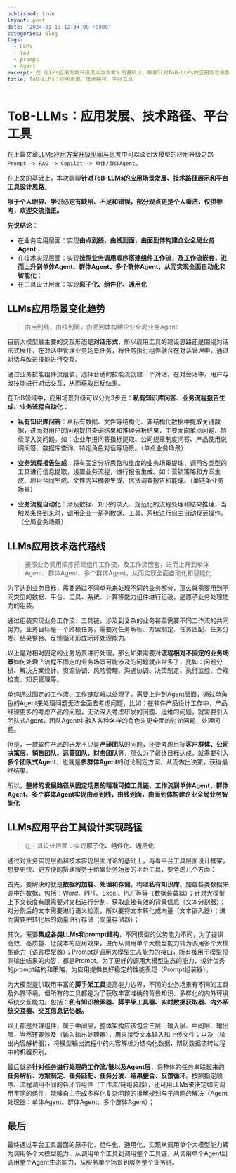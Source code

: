 ```yaml
---
published: true
layout: post
date: '2024-01-13 12:34:00 +0800'
categories: Blog
tags:
  - LLMs
  - ToB
  - prompt
  - Agent
excerpt: 在《LLMs应用方案升级见闻与思考》的基础上，聊聊针对ToB-LLMs的应用场景发展、技术路径介绍和平台工具设计思路。
title: ToB-LLMs：应用发展、技术路径、平台工具
---
```

# ToB-LLMs：应用发展、技术路径、平台工具

在上篇文章[LLMs应用方案升级见闻与思考](https://mp.weixin.qq.com/s/i9aoAcyFlGIBOgW7pxJ6dg)中可以谈到大模型的应用升级之路`Prompt -> RAG -> Copilot -> 单体/群体Agent`。

在上文的基础上，本次聊聊**针对ToB-LLMs的应用场景发展、技术路径展示和平台工具设计思路**。

**限于个人眼界、学识必定有缺陷、不足和错误，部分观点更是个人看法，仅供参考，欢迎交流指正。**

**先说结论**：

* 在业务应用层面：实现**由点到线，由线到面，由面到体构建企业全局业务Agent**；
* 在技术实现层面：实现**按照业务调用顺序搭建组件工作流，及工作流嵌套，进而上升到单体Agent、群体Agent、多个群体Agent，从而实现全面自动化和智能化**；
* 在工具设计层面：实现**原子化、组件化、通用化** 

## LLMs应用场景变化趋势

> 由点到线，由线到面，由面到体构建企业全局业务Agent

目前大模型最主要的交互形态是**对话形式**，所以应用工具的建设思路还是围绕对话形式展开，在对话中管理业务场景任务，将任务执行组件融合在对话管理中，通过对话与改进技能进行交互。

通过业务技能组件流组装，选择合适的技能流创建一个对话，在对会话中，用户与改技能进行对话交互，从而获取目标结果。

在ToB领域中，应用场景升级可以分为3步走：**私有知识库问答**、**业务流程报告生成**、**业务流程自动化**：

* **私有知识库问答**：从私有数据、文件等结构化、非结构化数据中提取关键数据，进而对用户的问题提供查询结果和推理分析结果，主要面向单点问题、持续深入类问题。如：企业年报问答指标提取、公司规章制度问答、产品使用说明问答、数据库查询、特定角色对话等场景。（单点业务场景）

* **业务流程报告生成**：将有固定分析思路和维度的业务场景提炼，调用各类型的工具进行信息提取，设置业务流程，进行报告生成。如：营销策略和方案生成、项目合同生成、文件内容摘要生成、信贷调查报告和能成。（单链条业务场景）

* **业务流程自动化**：涉及数据、知识的录入、规范化的流程处理和结果推理，当触发条件到来时，调用企业一系列数据、工具、系统进行自主自动规范操作。（全局业务场景）

## LLMs应用技术迭代路线

> 按照业务调用顺序搭建组件工作流，及工作流嵌套，进而上升到单体Agent、群体Agent、多个群体Agent，从而实现全面自动化和智能化

为了达到业务目标，需要通过不同单元来处理不同的业务部分，那么就需要用到不同类型的数据、平台、工具、系统、计算等能力组件进行组装，是原子业务处理能力的组装。

通过组装实现业务工作流、工具链，涉及到复杂的业务甚至需要不同工作流的共同努力。业务目标是一个终极任务，需要对任务解析、方案制定、任务匹配、任务分发、结果整合、反馈循环形成闭环处理能力。

以上是对相对固定的业务场景进行处理，那么如果需要对**流程相对不固定的业务场景**如何处理？流程不固定的业务场景可能涉及的问题就非常多了，比如：问题分析、解决方案设计、资源协调、风险管理、沟通协调、决策制定、执行监控、合规检查、知识管理等。

单纯通过固定的工作流、工作链就难以处理了，需要上升到Agent层面，通过单角色的Agent来处理问题无法全面去考虑问题，比如：在软件产品设计工作中，产品经理更多的考虑产品的问题，无法深入考虑研发的问题、运维的问题，就需要引入团队式Agent，团队Agent中融入各种各样的角色来更全面的讨论问题，处理问题。

但是，一款软件产品的研发不只是**产研团队**的问题，还要考虑目标**客户群体、公司决策层、销售团队、运营团队、财务团队**等，那么为了最终目标达成，就需要引入**多个团队式Agent**，也就是**多群体Agent**的讨论制定方案，从而做出决策，获得最终结果。

所以，**整体的发展路径从固定场景的精准可控工具链、工作流到单体Agent、群体Agent、多个群体Agent实现由点到线，由线到面，由面到体构建企业全局业务智能化**

## LLMs应用平台工具设计实现路径

> 在工具设计层面：实现**原子化、组件化、通用化**

通过对业务实现层面和技术实现层面讨论的基础上，再看平台工具层面设计框架，想要更快、更方便的搭建服务于给累业务场景的平台工具，要考虑几个方面：

首先，要解决的就是**数据的加载、处理和存储**，构建**私有知识库**。加载各类数据来源中的数据，包括：Word、PPT、Excel、PDF等等（数据装载器）；针对大模型上下文长度有限需要对文档进行分割，获取直接有效的背景信息（文本分割器）；对分割后的文本需要进行语义检索，所以要将文本转化成向量（文本嵌入器）；进而需要把转化后的向量进行存储（向量存储器）；

其次，需要**集成各类LLMs和prompt结构**，不同模型的优势能力不同，为了提供高效、高质量、低成本的应用效果，进而从调用单个大模型能力转为调用多个大模型能力（语言模型器）；Prompt是调用大模型生态能力的接口，所有被用于模型预测输出结果的内容，都是Prompt。为了更好的调用大模型生态的能力，设计优秀的prompt结构和策略，为应用提供良好稳定的性能表现（Prompt组装器）。

为大模型提供取用丰富的**脚手架工具**提高能力边界，不同的业务场景有不同的工具及外界环境，但所有的工具都是为了获取丰富准确的背景知识、多样化的内外环境系统交互能力。包括：**私有知识检索器、脚手架工具器、实时数据获取器、内外系统交互器、交互信息记忆器。**

以上都是处理组件，属于中间层，整体架构应该包含三层：输入层、中间层、输出层，当然还要涉及（输入输出处理器），用来接受文本输入和上传文件；以及（输出内容解析器），将模型输出流程中的内容解析为结构化数据，帮助数据流转过程中的机器识别。

最后就是**针对任务进行处理的工作流/链以及Agent层**，将整体的任务串联起来的**任务解析、方案制定、任务匹配、任务分发、结果整合、反馈循环**。按照指定顺序、流程调用不同的各环节组件（工作流/链组装器），还可用LLMs来决定如何调用不同的组件，能够自主完成多样化复杂问题的拆解规划与子问题的解决（Agent处理器：单体Agent、群体Agent、多个群体Agent）；

## 最后

最终通过平台工具层面的原子化、组件化、通用化，实现从调用单个大模型能力转为调用多个大模型能力、从调用单个工具到调用整个工具链，从调用单个Agent到调用整个Agent生态能力，从服务单个场景到服务整个业务链。
